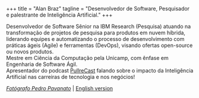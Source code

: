 +++
title = "Alan Braz"
tagline = "Desenvolvedor de Software, Pesquisador e palestrante de Inteligência Artificial."
+++

Desenvolvedor de Software Sênior na IBM Research (Pesquisa) atuando na transformação de projetos de pesquisa para produtos em nuvem híbrida, liderando equipes e automatizando o processo de desenvolvimento com práticas ágeis (Agile) e ferramentas (DevOps), visando ofertas open-source ou novos produtos. \
Mestre em Ciência da Computação pela Unicamp, com ênfase em Engenharia de Software Ágil. \
Apresentador do podcast [PullreCast](http://canal.pullrecast.dev) falando sobre o impacto da Inteligência Artificial nas carreiras de tecnologia e nos negócios!

<!-- Meus interesses pessoais são bem ecléticos variando de café à corrida, design thinking à mineração de dados, cachorros à basquetebol, e comunidades técnicas à taekwondo. -->

<!-- Anteriormente atuou como Desenvolvedor e Arquiteto na IBM Consulting, depois migrou para a IBM Research como Engenheiro de Software em projetos de BigData com dados de mídia social. Também trabalhou por dois anos e meio em Yorktown/NY com ferramentas para Cientistas de Dados e mineração de repositórios de software. -->

_[Fotógrafo Pedro Pavanato](https://pedropavanato.com.br/)_ | [English version](en)
